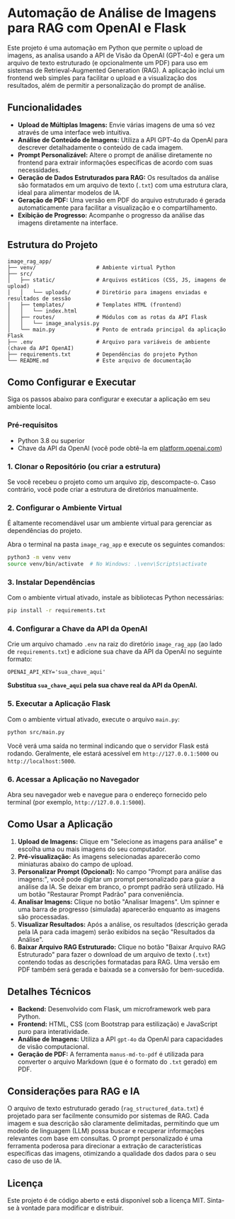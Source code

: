 # Automação de Análise de Imagens para RAG com OpenAI e Flask

Este projeto é uma automação em Python que permite o upload de imagens, as analisa usando a API de Visão da OpenAI (GPT-4o) e gera um arquivo de texto estruturado (e opcionalmente um PDF) para uso em sistemas de Retrieval-Augmented Generation (RAG). A aplicação inclui um frontend web simples para facilitar o upload e a visualização dos resultados, além de permitir a personalização do prompt de análise.

## Funcionalidades

*   **Upload de Múltiplas Imagens:** Envie várias imagens de uma só vez através de uma interface web intuitiva.
*   **Análise de Conteúdo de Imagens:** Utiliza a API GPT-4o da OpenAI para descrever detalhadamente o conteúdo de cada imagem.
*   **Prompt Personalizável:** Altere o prompt de análise diretamente no frontend para extrair informações específicas de acordo com suas necessidades.
*   **Geração de Dados Estruturados para RAG:** Os resultados da análise são formatados em um arquivo de texto (`.txt`) com uma estrutura clara, ideal para alimentar modelos de IA.
*   **Geração de PDF:** Uma versão em PDF do arquivo estruturado é gerada automaticamente para facilitar a visualização e o compartilhamento.
*   **Exibição de Progresso:** Acompanhe o progresso da análise das imagens diretamente na interface.

## Estrutura do Projeto

```
image_rag_app/
├── venv/                   # Ambiente virtual Python
├── src/
│   ├── static/             # Arquivos estáticos (CSS, JS, imagens de upload)
│   │   └── uploads/        # Diretório para imagens enviadas e resultados de sessão
│   ├── templates/          # Templates HTML (frontend)
│   │   └── index.html
│   ├── routes/             # Módulos com as rotas da API Flask
│   │   └── image_analysis.py
│   └── main.py             # Ponto de entrada principal da aplicação Flask
├── .env                    # Arquivo para variáveis de ambiente (chave da API OpenAI)
├── requirements.txt        # Dependências do projeto Python
└── README.md               # Este arquivo de documentação
```

## Como Configurar e Executar

Siga os passos abaixo para configurar e executar a aplicação em seu ambiente local.

### Pré-requisitos

*   Python 3.8 ou superior
*   Chave da API da OpenAI (você pode obtê-la em [platform.openai.com](https://platform.openai.com/))

### 1. Clonar o Repositório (ou criar a estrutura)

Se você recebeu o projeto como um arquivo zip, descompacte-o. Caso contrário, você pode criar a estrutura de diretórios manualmente.

### 2. Configurar o Ambiente Virtual

É altamente recomendável usar um ambiente virtual para gerenciar as dependências do projeto.

Abra o terminal na pasta `image_rag_app` e execute os seguintes comandos:

```bash
python3 -m venv venv
source venv/bin/activate  # No Windows: .\venv\Scripts\activate
```

### 3. Instalar Dependências

Com o ambiente virtual ativado, instale as bibliotecas Python necessárias:

```bash
pip install -r requirements.txt
```

### 4. Configurar a Chave da API da OpenAI

Crie um arquivo chamado `.env` na raiz do diretório `image_rag_app` (ao lado de `requirements.txt`) e adicione sua chave da API da OpenAI no seguinte formato:

```
OPENAI_API_KEY='sua_chave_aqui'
```

**Substitua `sua_chave_aqui` pela sua chave real da API da OpenAI.**

### 5. Executar a Aplicação Flask

Com o ambiente virtual ativado, execute o arquivo `main.py`:

```bash
python src/main.py
```

Você verá uma saída no terminal indicando que o servidor Flask está rodando. Geralmente, ele estará acessível em `http://127.0.0.1:5000` ou `http://localhost:5000`.

### 6. Acessar a Aplicação no Navegador

Abra seu navegador web e navegue para o endereço fornecido pelo terminal (por exemplo, `http://127.0.0.1:5000`).

## Como Usar a Aplicação

1.  **Upload de Imagens:** Clique em "Selecione as imagens para análise" e escolha uma ou mais imagens do seu computador.
2.  **Pré-visualização:** As imagens selecionadas aparecerão como miniaturas abaixo do campo de upload.
3.  **Personalizar Prompt (Opcional):** No campo "Prompt para análise das imagens:", você pode digitar um prompt personalizado para guiar a análise da IA. Se deixar em branco, o prompt padrão será utilizado. Há um botão "Restaurar Prompt Padrão" para conveniência.
4.  **Analisar Imagens:** Clique no botão "Analisar Imagens". Um spinner e uma barra de progresso (simulada) aparecerão enquanto as imagens são processadas.
5.  **Visualizar Resultados:** Após a análise, os resultados (descrição gerada pela IA para cada imagem) serão exibidos na seção "Resultados da Análise".
6.  **Baixar Arquivo RAG Estruturado:** Clique no botão "Baixar Arquivo RAG Estruturado" para fazer o download de um arquivo de texto (`.txt`) contendo todas as descrições formatadas para RAG. Uma versão em PDF também será gerada e baixada se a conversão for bem-sucedida.

## Detalhes Técnicos

*   **Backend:** Desenvolvido com Flask, um microframework web para Python.
*   **Frontend:** HTML, CSS (com Bootstrap para estilização) e JavaScript puro para interatividade.
*   **Análise de Imagens:** Utiliza a API `gpt-4o` da OpenAI para capacidades de visão computacional.
*   **Geração de PDF:** A ferramenta `manus-md-to-pdf` é utilizada para converter o arquivo Markdown (que é o formato do `.txt` gerado) em PDF.

## Considerações para RAG e IA

O arquivo de texto estruturado gerado (`rag_structured_data.txt`) é projetado para ser facilmente consumido por sistemas de RAG. Cada imagem e sua descrição são claramente delimitadas, permitindo que um modelo de linguagem (LLM) possa buscar e recuperar informações relevantes com base em consultas. O prompt personalizado é uma ferramenta poderosa para direcionar a extração de características específicas das imagens, otimizando a qualidade dos dados para o seu caso de uso de IA.

## Licença

Este projeto é de código aberto e está disponível sob a licença MIT. Sinta-se à vontade para modificar e distribuir.
